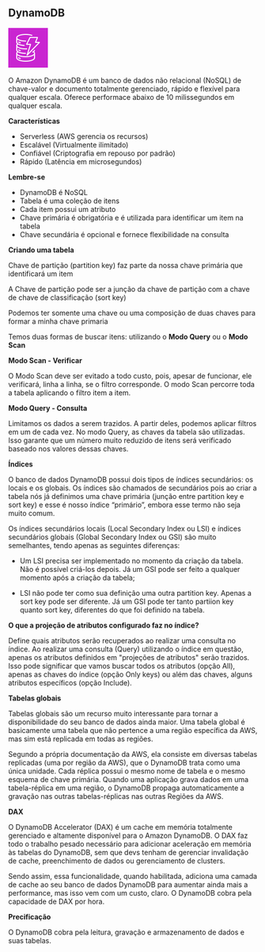 ## DynamoDB
![AWS VPC](/aws/icon/aws-dynamodb.png)

O Amazon DynamoDB é um banco de dados não relacional (NoSQL) de chave-valor e documento totalmente gerenciado, rápido e flexível para qualquer escala. Oferece performace abaixo de 10 milissegundos em qualquer escala.

**Características**
- Serverless (AWS gerencia os recursos)
- Escalável (Virtualmente ilimitado)
- Confiável (Criptografia em repouso por padrão)
- Rápido (Latência em microsegundos)

**Lembre-se**
- DynamoDB é NoSQL
- Tabela é uma coleção de itens
- Cada item possui um atributo
- Chave primária é obrigatória e é utilizada para identificar um item na tabela
- Chave secundária é opcional e fornece flexibilidade na consulta

**Criando uma tabela**

Chave de partição (partition key) faz parte da nossa chave primária que identificará um item

A Chave de partição pode ser a junção da chave de partição com a chave de chave de classificação (sort key)

Podemos ter somente uma chave ou uma composição de duas chaves para formar a minha chave primaria

Temos duas formas de buscar itens: utilizando o **Modo Query** ou o 
**Modo Scan**

**Modo Scan - Verificar**

O Modo Scan deve ser evitado a todo custo, pois, apesar de funcionar, ele verificará, linha a linha, se o filtro corresponde.
O modo Scan percorre toda a tabela aplicando o filtro item a item.

**Modo Query - Consulta**

Limitamos os dados a serem trazidos. A partir deles, podemos aplicar filtros em um de cada vez.
No modo Query, as chaves da tabela são utilizadas. Isso garante que um número muito reduzido de itens será verificado baseado nos valores dessas chaves.

**Índices**

O banco de dados DynamoDB possui dois tipos de índices secundários: os locais e os globais. Os índices são chamados de secundários pois ao criar a tabela nós já definimos uma chave primária (junção entre partition key e sort key) e esse é nosso índice “primário”, embora esse termo não seja muito comum.

Os índices secundários locais (Local Secondary Index ou LSI) e índices secundários globais (Global Secondary Index ou GSI) são muito semelhantes, tendo apenas as seguintes diferenças:

- Um LSI precisa ser implementado no momento da criação da tabela. Não é possível criá-los depois. Já um GSI pode ser feito a qualquer momento após a criação da tabela;

- LSI não pode ter como sua definição uma outra partition key. Apenas a sort key pode ser diferente. Já um GSI pode ter tanto partiion key quanto sort key, diferentes do que foi definido na tabela.

**O que a projeção de atributos configurado faz no índice?**

Define quais atributos serão recuperados ao realizar uma consulta no índice. Ao realizar uma consulta (Query) utilizando o índice em questão, apenas os atributos definidos em "projeções de atributos" serão trazidos. Isso pode significar que vamos buscar todos os atributos (opção All), apenas as chaves do índice (opção Only keys) ou além das chaves, alguns atributos específicos (opção Include).

**Tabelas globais**

Tabelas globais são um recurso muito interessante para tornar a disponibilidade do seu banco de dados ainda maior. Uma tabela global é basicamente uma tabela que não pertence a uma região específica da AWS, mas sim está replicada em todas as regiões.

Segundo a própria documentação da AWS, ela consiste em diversas tabelas replicadas (uma por região da AWS), que o DynamoDB trata como uma única unidade. Cada réplica possui o mesmo nome de tabela e o mesmo esquema de chave primária. Quando uma aplicação grava dados em uma tabela-réplica em uma região, o DynamoDB propaga automaticamente a gravação nas outras tabelas-réplicas nas outras Regiões da AWS.

**DAX**

O DynamoDB Accelerator (DAX) é um cache em memória totalmente gerenciado e altamente disponível para o Amazon DynamoDB. O DAX faz todo o trabalho pesado necessário para adicionar aceleração em memória às tabelas do DynamoDB, sem que devs tenham de gerenciar invalidação de cache, preenchimento de dados ou gerenciamento de clusters.

Sendo assim, essa funcionalidade, quando habilitada, adiciona uma camada de cache ao seu banco de dados DynamoDB para aumentar ainda mais a performance, mas isso vem com um custo, claro. O DynamoDB cobra pela capacidade de DAX por hora.

**Precificação**

O DynamoDB cobra pela leitura, gravação e armazenamento de dados e suas tabelas.


